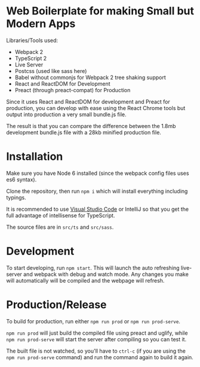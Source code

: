 # Web Boilerplate for making Small but Modern Apps

Libraries/Tools used:

- Webpack 2
- TypeScript 2
- Live Server
- Postcss (used like sass here)
- Babel without commonjs for Webpack 2 tree shaking support
- React and ReactDOM for Development
- Preact (through preact-compat) for Production

Since it uses React and ReactDOM for development and Preact for production, you can develop with ease using the React Chrome tools but output into production a very small bundle.js file.

The result is that you can compare the difference between the 1.8mb development bundle.js file with a 28kb minified production file.

# Installation

Make sure you have Node 6 installed (since the webpack config files uses es6 syntax).

Clone the repository, then run `npm i` which will install everything including typings.

It is recommended to use [Visual Studio Code](https://code.visualstudio.com/) or IntelliJ so that you get the full advantage of intellisense for TypeScript.

The source files are in `src/ts` and `src/sass`.

# Development

To start developing, run `npm start`. This will launch the auto refreshing live-server and webpack with debug and watch mode. Any changes you make will automatically will be compiled and the webpage will refresh.

# Production/Release

To build for production, run either `npm run prod` or `npm run prod-serve`.

`npm run prod` will just build the compiled file using preact and uglify, while `npm run prod-serve` will start the server after compiling so you can test it.

The built file is not watched, so you'll have to `ctrl-c` (if you are using the `npm run prod-serve` command) and run the command again to build it again.
